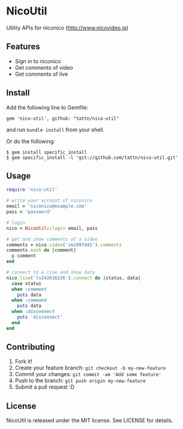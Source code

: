 # NicoUtil

Utility APIs for niconico (<http://www.nicovideo.jp>)

## Features

* Sign in to niconico
* Get comments of video
* Get comments of live

## Install

Add the following line to Gemfile:

```
gem 'nico-util', github: "tattn/nico-util"
```

and run `bundle install` from your shell.

Or do the following:

```
$ gem install specific_install
$ gem specific_install -l 'git://github.com/tattn/nico-util.git'
```

## Usage

```ruby
require 'nico-util'

# write your account of niconico
email = 'niconico@example.com'
pass = 'password'

# login
nico = NicoUtil::login email, pass

# get and show comments of a video
comments = nico.video('sm1097445').comments
comments.each do |comment|
  p comment
end

# connect to a live and show data
nico.live('lv242616226').connect do |status, data|
  case status
  when :comment
    puts data
  when :command
    puts data
  when :disconnect
    puts 'disconnect'
  end
end
```

## Contributing

1. Fork it!
2. Create your feature branch: `git checkout -b my-new-feature`
3. Commit your changes: `git commit -am 'Add some feature'`
4. Push to the branch: `git push origin my-new-feature`
5. Submit a pull request :D

## License

NicoUtil is released under the MIT license. See LICENSE for details.
